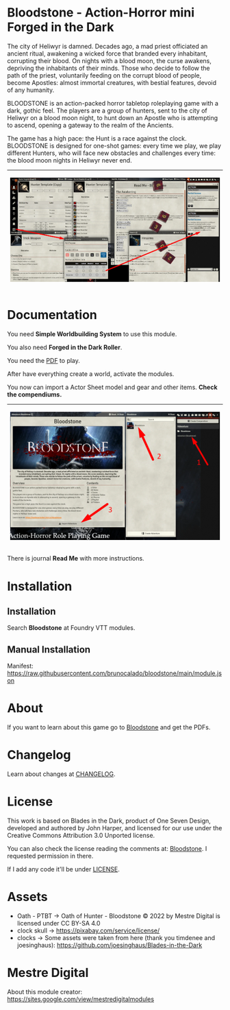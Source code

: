 # Bloodstone - Action-Horror mini Forged in the Dark
The city of Heliwyr is damned. Decades ago, a mad priest officiated an ancient ritual, awakening a wicked force that branded every inhabitant, corrupting their blood. On nights with a blood moon, the curse awakens, depriving the inhabitants of their minds. Those who decide to follow the path of the priest, voluntarily feeding on the corrupt blood of people, become Apostles: almost immortal creatures, with bestial features, devoid of any humanity.

BLOODSTONE is an action-packed horror tabletop roleplaying game with a dark, gothic feel.
The players are a group of hunters, sent to the city of Heliwyr on a blood moon night, to hunt down an Apostle who is attempting to ascend, opening a gateway to the realm of the Ancients. 

The game has a high pace: the Hunt is a race against the clock. 
BLOODSTONE is designed for one-shot games: every time we play, we play different Hunters, who will face new obstacles and challenges every time: the blood moon nights in Heliwyr never end.

<table>
<thead>
  <tr>
    <th>
      <p align="center">
        <img width="900" src="docs/docs-overview.webp">
      </p>
    </th>
  </tr>
</thead>
</table>

# Documentation
You need **Simple Worldbuilding System** to use this module.

You also need **Forged in the Dark Roller**.

You need the [PDF](https://matteosciutteri.itch.io/bloodstone) to play.

After have everything create a world, activate the modules. 

You now can import a Actor Sheet model and gear and other items. **Check the compendiums.** 

<table>
<thead>
  <tr>
    <th>
      <p align="center">
        <img width="800" src="docs/docs-import.webp">
      </p>
    </th>
  </tr>
</thead>
</table>

There is journal **Read Me** with more instructions. 

# Installation

## Installation
Search **Bloodstone** at Foundry VTT modules.

## Manual Installation
Manifest: https://raw.githubusercontent.com/brunocalado/bloodstone/main/module.json

# About
If you want to learn about this game go to [Bloodstone](https://matteosciutteri.itch.io/bloodstone) and get the PDFs.

# Changelog
Learn about changes at [CHANGELOG](CHANGELOG.md).

# License
This work is based on Blades in the Dark, product of One Seven Design, developed and authored by John Harper, and licensed for our use under the Creative Commons Attribution 3.0 Unported license.

You can also check the license reading the comments at: [Bloodstone](https://matteosciutteri.itch.io/bloodstone). I requested permission in there.

If I add any code it'll be under [LICENSE](LICENSE).

# Assets
- Oath - PTBT -> Oath of Hunter - Bloodstone © 2022 by Mestre Digital is licensed under CC BY-SA 4.0
- clock skull -> https://pixabay.com/service/license/
- clocks -> Some assets were taken from here (thank you timdenee and joesinghaus): https://github.com/joesinghaus/Blades-in-the-Dark

# Mestre Digital
About this module creator: https://sites.google.com/view/mestredigitalmodules